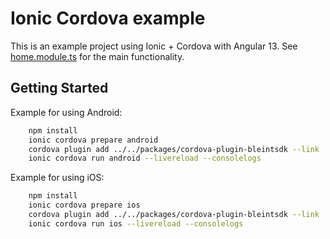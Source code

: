 # Ionic Cordova example

This is an example project using Ionic + Cordova with Angular 13.
See [home.module.ts](src/app/home/home.module.ts) for the main functionality.

## Getting Started

Example for using Android:

```bash
    npm install
    ionic cordova prepare android
    cordova plugin add ../../packages/cordova-plugin-bleintsdk --link
    ionic cordova run android --livereload --consolelogs
```

Example for using iOS:

```bash
    npm install
    ionic cordova prepare ios
    cordova plugin add ../../packages/cordova-plugin-bleintsdk --link
    ionic cordova run ios --livereload --consolelogs
```
